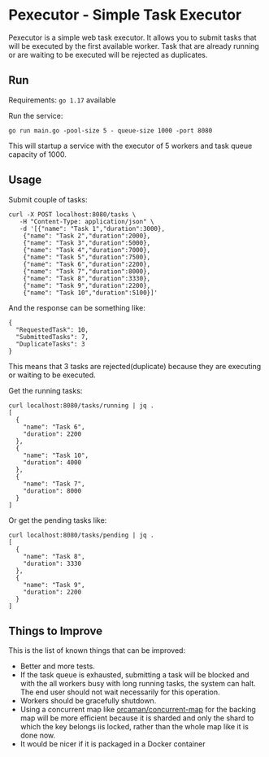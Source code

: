 # Pexecutor - Simple Task Executor

Pexecutor is a simple web task executor. It allows you to submit tasks that will be executed by the first available worker. Task that are already running or are waiting to be executed will be rejected as duplicates.

## Run

Requirements: `go 1.17` available

Run the service:
```
go run main.go -pool-size 5 - queue-size 1000 -port 8080
```
This will startup a service with the executor of 5 workers and task queue capacity of 1000.


## Usage

Submit couple of tasks:

```
curl -X POST localhost:8080/tasks \
   -H "Content-Type: application/json" \
   -d '[{"name": "Task 1","duration":3000}, 
    {"name": "Task 2","duration":2000},
    {"name": "Task 3","duration":5000},
    {"name": "Task 4","duration":7000},
    {"name": "Task 5","duration":7500},
    {"name": "Task 6","duration":2200},
    {"name": "Task 7","duration":8000},
    {"name": "Task 8","duration":3330},
    {"name": "Task 9","duration":2200},
    {"name": "Task 10","duration":5100}]'

```

And the response can be something like:
```
{
  "RequestedTask": 10,
  "SubmittedTasks": 7,
  "DuplicateTasks": 3 
}
```
This means that 3 tasks are rejected(duplicate) because they are executing or waiting to be executed.


Get the running tasks:
```
curl localhost:8080/tasks/running | jq .
[
  {
    "name": "Task 6",
    "duration": 2200
  },
  {
    "name": "Task 10",
    "duration": 4000
  },
  {
    "name": "Task 7",
    "duration": 8000
  }
]

```


Or get the pending tasks like:
```
curl localhost:8080/tasks/pending | jq .
[
  {
    "name": "Task 8",
    "duration": 3330
  },
  {
    "name": "Task 9",
    "duration": 2200
  }
]
```

## Things to Improve

This is the list of known things that can be improved:
- Better and more tests.
- If the task queue is exhausted, submitting a task will be blocked and with the all workers busy with long running tasks, the system can halt. The end user should not wait necessarily for this operation.
- Workers should be gracefully shutdown.
- Using a concurrent map like [orcaman/concurrent-map](https://github.com/orcaman/concurrent-map) for the backing map will be more efficient because it is sharded and only the shard to which the key belongs iis locked, rather than the whole map like it is done now.
- It would be nicer if it is packaged in a Docker container

